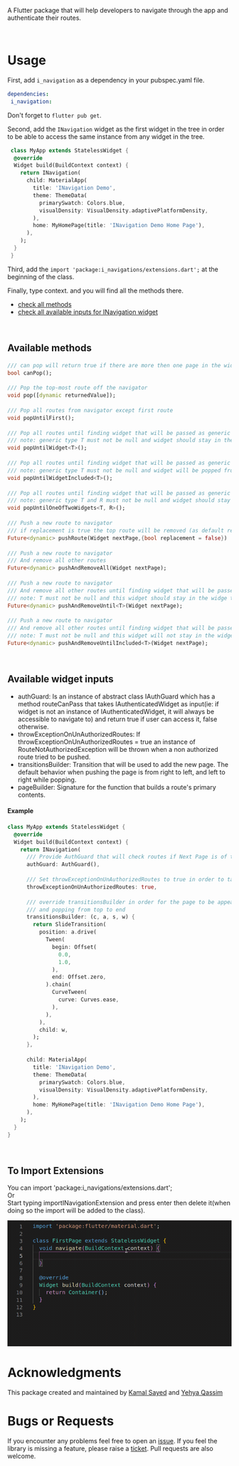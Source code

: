A Flutter package that will help developers to navigate through the app and authenticate their routes.

<br>

# Usage

First, add `i_navigation` as a dependency in your pubspec.yaml file.

```yaml
dependencies:
 i_navigation: 
```

Don't forget to `flutter pub get`.


Second, add the `INavigation` widget as the first widget in the tree in order to be able to access the same instance from any widget in the tree.
```dart
 class MyApp extends StatelessWidget {
  @override
  Widget build(BuildContext context) {
    return INavigation(
      child: MaterialApp(
        title: 'INavigation Demo',
        theme: ThemeData(
          primarySwatch: Colors.blue,
          visualDensity: VisualDensity.adaptivePlatformDensity,
        ),
        home: MyHomePage(title: 'INavigation Demo Home Page'),
      ),
    );
  }
 }
```
Third, add the `import 'package:i_navigations/extensions.dart';` at the beginning of the class.

Finally, type context. and you will find all the methods there.

<ul>
<li>
<a href="#available_methods">check all methods</a>
</li>
<li>
<a href="#available_widget_inputs">check all available inputs for INavigation widget</a>
</li>
</ul>


<br>


## <div id="available_methods">Available methods</div>
 ```dart
 /// can pop will return true if there are more then one page in the widget tree
 bool canPop();

 /// Pop the top-most route off the navigator
 void pop([dynamic returnedValue]);

 /// Pop all routes from navigator except first route
 void popUntilFirst();

 /// Pop all routes until finding widget that will be passed as generic type T
 /// note: generic type T must not be null and widget should stay in the tree
 void popUntilWidget<T>();

 /// Pop all routes until finding widget that will be passed as generic type T
 /// note: generic type T must not be null and widget will be popped from tree in possible(if it is not the first route)
 void popUntilWidgetIncluded<T>();

 /// Pop all routes until finding widget that will be passed as generic type T or R
 /// note: generic type T and R must not be null and widget should stay in the tree
 void popUntilOneOfTwoWidgets<T, R>();

 /// Push a new route to navigator
 /// if replacement is true the top route will be removed (as default replacement = false)
 Future<dynamic> pushRoute(Widget nextPage,{bool replacement = false})

 /// Push a new route to navigator
 /// And remove all other routes
 Future<dynamic> pushAndRemoveAll(Widget nextPage);

 /// Push a new route to navigator
 /// And remove all other routes until finding widget that will be passed as generic type T
 /// note: T must not be null and this widget should stay in the widge tree
 Future<dynamic> pushAndRemoveUntil<T>(Widget nextPage);

 /// Push a new route to navigator
 /// And remove all other routes until finding widget that will be passed as generic type T
 /// note: T must not be null and this widget will not stay in the widge tree
 Future<dynamic> pushAndRemoveUntilIncluded<T>(Widget nextPage);
 ```
<br>


## <div id="available_widget_inputs">Available widget inputs</div>

<ul>
<li>
authGuard: Is an instance of abstract class IAuthGuard which has a method routeCanPass that takes IAuthenticatedWidget as input(ie: if widget is not an instance of IAuthenticatedWidget, it will always be accessible to navigate to) and return true if user can access it, false otherwise.
</li> 
<li>
throwExceptionOnUnAuthorizedRoutes: If throwExceptionOnUnAuthorizedRoutes = true an instance of RouteNotAuthorizedException will be thrown when a non authorized route tried to be pushed.
</li>
<li>
transitionsBuilder: Transition that will be used to add the new page. The default behavior when pushing the page is from right to left, and left to right while popping.
</li>
<li>
pageBuilder: Signature for the function that builds a route's primary contents.
</li>
</ul>

#### Example
```dart
class MyApp extends StatelessWidget {
  @override
  Widget build(BuildContext context) {
    return INavigation(
      /// Provide AuthGuard that will check routes if Next Page is of type IAuthenticatedWidget routeCanPass will be triggered and it should return true so we can navigate false otherwise.
      authGuard: AuthGuard(),

      /// Set throwExceptionOnUnAuthorizedRoutes to true in order to take action if route is not authorized
      throwExceptionOnUnAuthorizedRoutes: true,

      /// override transitionsBuilder in order for the page to be appearing from bottom to top
      /// and popping from top to end
      transitionsBuilder: (c, a, s, w) {
        return SlideTransition(
          position: a.drive(
            Tween(
              begin: Offset(
                0.0,
                1.0,
              ),
              end: Offset.zero,
            ).chain(
              CurveTween(
                curve: Curves.ease,
              ),
            ),
          ),
          child: w,
        );
      },

      child: MaterialApp(
        title: 'INavigation Demo',
        theme: ThemeData(
          primarySwatch: Colors.blue,
          visualDensity: VisualDensity.adaptivePlatformDensity,
        ),
        home: MyHomePage(title: 'INavigation Demo Home Page'),
      ),
    );
  }
}
```

<br>


## To Import Extensions
You can import 'package:i_navigations/extensions.dart';<br> 
Or
<br> 
Start typing importINavigationExtension and press enter then delete it(when doing so the import will be added to the class).
<p align='center'>
 <img src="./i-navigation-easy-import-extensi.gif"/> 
</p>

# Acknowledgments

This package created and maintained by [Kamal Sayed](https://github.com/kamalsayed98) and [Yehya Qassim](https://github.com/yehya-qassim)

# Bugs or Requests

If you encounter any problems feel free to open an [issue](https://github.com/kamalsayed98/i_navigation/issues/new?template=bug_report.md). If you feel the library is missing a feature, please raise a [ticket](https://github.com/kamalsayed98/i_navigation/issues/new?template=feature_request.md). Pull requests are also welcome.
